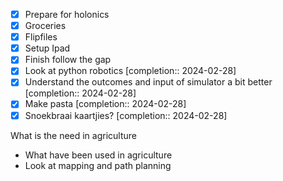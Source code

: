 - [x] Prepare for holonics
- [x] Groceries
- [x] Flipfiles
- [x] Setup Ipad
- [x] Finish follow the gap
- [x] Look at python robotics  [completion:: 2024-02-28]
- [x] Understand the outcomes and input of simulator a bit better  [completion:: 2024-02-28]
- [x] Make pasta  [completion:: 2024-02-28]
- [x] Snoekbraai kaartjies?  [completion:: 2024-02-28]

 What is the need in agriculture
- What have been used in agriculture
- Look at mapping and path planning
